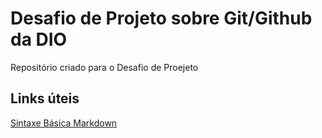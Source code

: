 # Desafio de Projeto sobre Git/Github da DIO
Repositório criado para o Desafio de Proejeto
## Links úteis 
[Sintaxe Básica Markdown](https://markdown.net.br/sintaxe-basica/)

